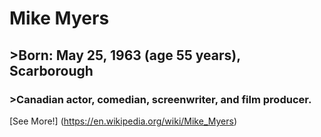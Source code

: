 # Mike Myers
## >Born: May 25, 1963 (age 55 years), Scarborough
### >Canadian actor, comedian, screenwriter, and film producer.
[See More!] (https://en.wikipedia.org/wiki/Mike_Myers)
